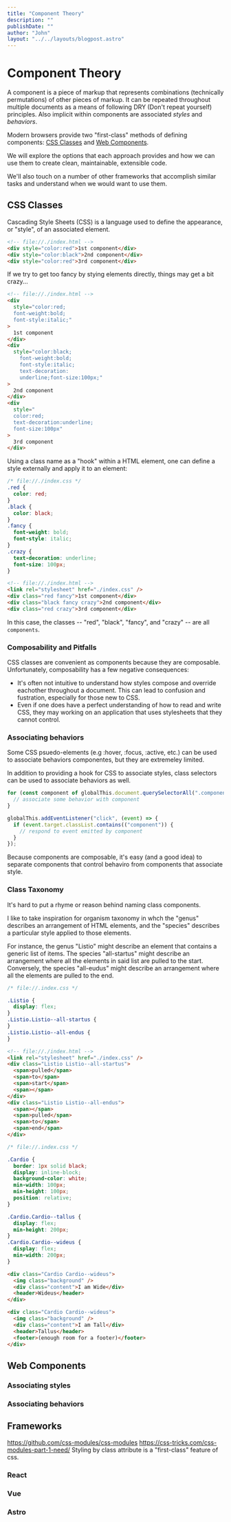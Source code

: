```yaml
---
title: "Component Theory"
description: ""
publishDate: ""
author: "John"
layout: "../../layouts/blogpost.astro"
---
```


# Component Theory

A component is a piece of markup that represents combinations (technically permutations)
of other pieces of markup.
It can be repeated throughout multiple documents
as a means of following DRY (Don't repeat yourself) principles.
Also implicit within components are associated _styles_ and _behaviors_.

Modern browsers provide two "first-class" methods of defining components:
[CSS Classes](#css-classes) and [Web Components](#web-components).

We will explore the options that each approach provides and how we can use them to create clean, maintainable, extensible code.

We'll also touch on a number of other frameworks that accomplish similar tasks and understand when we would want to use them.

## CSS Classes

Cascading Style Sheets (CSS) is a language used to define the appearance, or "style", of an associated element.

```html
<!-- file://./index.html -->
<div style="color:red">1st component</div>
<div style="color:black">2nd component</div>
<div style="color:red">3rd component</div>
```

If we try to get too fancy by stying elements directly, things may get a bit crazy...

```html
<!-- file://./index.html -->
<div
  style="color:red;
  font-weight:bold;
  font-style:italic;"
>
  1st component
</div>
<div
  style="color:black;
    font-weight:bold;
    font-style:italic;
    text-decoration:
    underline;font-size:100px;"
>
  2nd component
</div>
<div
  style="
  color:red;
  text-decoration:underline;
  font-size:100px"
>
  3rd component
</div>
```

Using a class name as a "hook" within a HTML element,
one can define a style externally and apply it to an element:

```css
/* file://./index.css */
.red {
  color: red;
}
.black {
  color: black;
}
.fancy {
  font-weight: bold;
  font-style: italic;
}
.crazy {
  text-decoration: underline;
  font-size: 100px;
}
```

```html
<!-- file://./index.html -->
<link rel="stylesheet" href="./index.css" />
<div class="red fancy">1st component</div>
<div class="black fancy crazy">2nd component</div>
<div class="red crazy">3rd component</div>
```

In this case, the classes -- "red", "black", "fancy", and "crazy" -- are all `components`.

### Composability and Pitfalls

CSS classes are convenient as components because they are composable. Unfortunately, composability has a few negative consequences:

- It's often not intuitive to understand how styles compose
  and override eachother throughout a document.
  This can lead to confusion and fustration,
  especially for those new to CSS.
- Even if one does have a perfect understanding of how to read and write CSS,
  they may working on an application that uses stylesheets that they cannot control.

### Associating behaviors

Some CSS psuedo-elements (e.g :hover, :focus, :active, etc.)
can be used to associate behaviors componentes, but they are extremeley limited.

In addition to providing a hook for CSS to associate styles,
class selectors can be used to associate behaviors as well.

```javascript
for (const component of globalThis.document.querySelectorAll(".component")) {
  // associate some behavior with component
}
```

```js
globalThis.addEventListener("click", (event) => {
  if (event.target.classList.contains(("component")) {
    // respond to event emitted by component
  }
});
```

Because components are composable, it's easy (and a good idea)
to separate components that control behaviro from components that associate style.

### Class Taxonomy

It's hard to put a rhyme or reason behind naming class components.

I like to take inspiration for organism taxonomy in whch
the "genus" describes an arrangement of HTML elements,
and the "species" describes a particular style applied to those elements.

For instance, the genus "Listio" might describe an element
that contains a generic list of items.
The species "all-startus" might describe an arrangement
where all the elements in said list are pulled to the start.
Conversely, the species "all-eudus" might describe an arrangement
where all the elements are pulled to the end.

```css
/* file://.index.css */

.Listio {
  display: flex;
}
.Listio.Listio--all-startus {
}
.Listio.Listio--all-endus {
}
```

```html
<!-- file://./index.html -->
<link rel="stylesheet" href="./index.css" />
<div class="Listio Listio--all-startus">
  <span>pulled</span>
  <span>to</span>
  <span>start</span>
  <span></span>
</div>
<div class="Listio Listio--all-endus">
  <span></span>
  <span>pulled</span>
  <span>to</span>
  <span>end</span>
</div>
```

```css
/* file://.index.css */

.Cardio {
  border: 1px solid black;
  display: inline-block;
  background-color: white;
  min-width: 100px;
  min-height: 100px;
  position: relative;
}

.Cardio.Cardio--tallus {
  display: flex;
  min-height: 200px;
}
.Cardio.Cardio--wideus {
  display: flex;
  min-width: 200px;
}
```

```html
<div class="Cardio Cardio--wideus">
  <img class="background" />
  <div class="content">I am Wide</div>
  <header>Wideus</header>
</div>

<div class="Cardio Cardio--wideus">
  <img class="background" />
  <div class="content">I am Tall</div>
  <header>Tallus</header>
  <footer>(enough room for a footer)</footer>
</div>
```

## Web Components

### Associating styles

### Associating behaviors

## Frameworks

https://github.com/css-modules/css-modules
https://css-tricks.com/css-modules-part-1-need/
Styling by class attribute is a "first-class" feature of css.

### React

### Vue

### Astro
